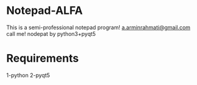 # Notepad-ALFA
This is a semi-professional notepad program!
a.arminrahmati@gmail.com
call me!
nodepat by python3+pyqt5
# Requirements
1-python
2-pyqt5
